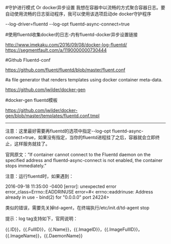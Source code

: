 #守护进行模式 Or docker异步设置
我想在容器中以流畅的方式聚合容器日志。要自动使用流畅的日志驱动程序，我可以使用该选项启动de docker守护程序

--log-driver=fluentd --log-opt fluentd-async-connect=true

#使用fluentd收集docker的日志-内有fluentd-docker异步设置链接

http://www.imekaku.com/2016/09/08/docker-log-fluentd/
https://segmentfault.com/a/1190000000730444

#Github Fluentd-conf

https://github.com/fluent/fluentd/blob/master/fluent.conf

#a file generator that renders templates using docker container meta-data.

https://github.com/jwilder/docker-gen

#docker-gen fluentd模板

https://github.com/jwilder/docker-gen/blob/master/templates/fluentd.conf.tmpl

---

注意：这里最好需要再fluentd的选项中指定--log-opt fluentd-async-connect=true，如果没有指定，当你的fluentd进程挂了之后，容器就会立即终止，这样服务就挂了。

官网原文：”If container cannot connect to the Fluentd daemon on the specified address and fluentd-async-connect is not enabled, the container stops immediately.”

注意：运行fluentd时，如果遇到：

2016-09-18 11:35:00 -0400 [error]: unexpected error error_class=Errno::EADDRINUSE error=#< errno::eaddrinuse: Address already in use - bind(2) for "0.0.0.0" port 24224>

类似的错误，需要先关掉td-agent，在终端执行/etc/init.d/td-agent stop

提示：log tag支持如下，官网说明：

{{.ID}}，{{.FullID}}，{{.Name}}，{{.ImageID}}，{{.ImageFullID}}，{{.ImageName}}，{{.DaemonName}}
